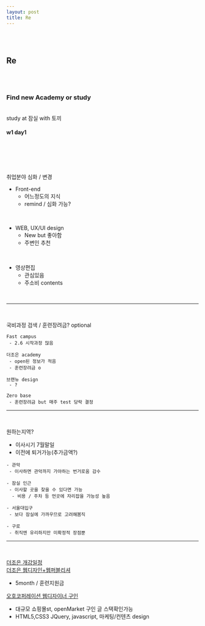 ```yaml
---
layout: post
title: Re
---
```


<br><br>

## Re

<br><br>

### Find new Academy or study

<br> study at 잠실 with 토끼

#### w1 day1

<br><br>

<br>

취업분야 심화 / 변경

- Front-end
  - 어느정도의 지식
  - remind / 심화 가능?

<br>

- WEB, UX/UI design
  - New but 좋아함
  - 주변인 추천

<br>

- 영상편집
  - 관심있음
  - 주소비 contents

<br>

---

<Br>

국비과정 검색 / 훈련장려금? optional

```
Fast campus
 - 2.6 시작과정 많음

더조은 academy
 - open된 정보가 적음
 - 훈련장려금 o

브랜뉴 design
 - ?

Zero base
 - 훈련장려금 but 매주 test 당락 결정

```

---

<br>

원하는지역?

- 이사시기 7월말일
- 이전에 퇴거가능(추가금액?)

```
- 관악
 - 이사하면 관악까지 가야하는 번거로움 감수

- 잠실 인근
 - 이사할 곳을 찾을 수 있다면 가능
  - 비용 / 주차 등 먼곳에 자리잡을 가능성 높음

- 서울대입구
 - 보다 잠실에 가까우므로 고려해봄직

- 구로
 - 취직엔 유리하지만 미확정적 장점뿐

```

---

<br>

[더조은 개강일정](http://tjoeunm.net/front/campus/lecture_schedule.asp)<br>
[더조은 웹디자인+웹퍼블리셔](http://tjoeunm.net/front/lecture/ncs.asp?lt=1&ci=1&li=6299)

- 5month / 훈련지원금

[오호코퍼레이션 웹디자이너 구인](https://www.rocketpunch.com/companies/ohocorporation/jobs)

- 대규모 쇼핑몰st, openMarket 구인 글 스택확인가능
- HTML5,CSS3 JQuery, javascript, 마케팅/컨텐츠 design
